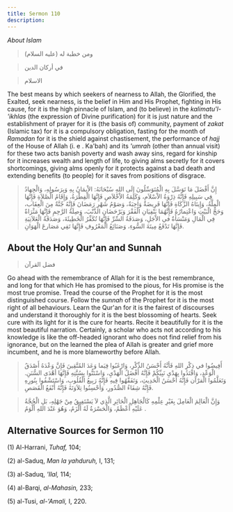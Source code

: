 ```yaml
---
title: Sermon 110
description: 
---
```


*About Islam*

> ومن خطبة له (عليه السلام)

> في أركان الدين

> الاسلام

The best means by which seekers of nearness to Allah, the Glorified, the
Exalted, seek nearness, is the belief in Him and His Prophet, fighting
in His cause, for it is the high pinnacle of Islam, and (to believe) in
the *kalimatu\'l-\'ikhlas* (the expression of Divine purification) for
it is just nature and the establishment of prayer for it is (the basis
of) community, payment of *zakat* (Islamic tax) for it is a compulsory
obligation, fasting for the month of *Ramadan* for it is the shield
against chastisement, the performance of *hajj* of the House of Allah
(i. e . Ka'bah) and its *'umrah* (other than annual visit) for these two
acts banish poverty and wash away sins, regard for kinship for it
increases wealth and length of life, to giving alms secretly for it
covers shortcomings, giving alms openly for it protects against a bad
death and extending benefits (to people) for it saves from positions of
disgrace.

> إِنَّ أَفْضَلَ مَا تَوَسَّلَ بِهِ الْمُتَوَسِّلُونَ إِلَى اللهِ سُبْحَانَهُ: الاْيمَانُ بِهِ وَبِرَسُولِهِ،
> وَالْجِهادُ فِي سَبِيلِهِ فَإِنَّهُ ذِرْوَةُ الاْسْلاَمِ، وَكَلِمَةُ الاْخْلاَصِ فَإِنَّهَا الْفِطْرَةُ، وَإِقَامُ
> الْصَّلاَةِ فَإِنَّهَا الْمِلَّةُ، وَإِيتَاهُ الزَّكَاةِ فَإِنَّهَا فَرِيضَةٌ وَاجِبَةٌ، وَصَوْمُ شَهْرِ رَمَضَانَ
> فَإِنَّهُ جُنَّةٌ مِنَ الْعِقَاب، وَحَجُّ الْبَيْتِ وَاعْتِمارُهُ فَإِنَّهُمَا يَنْفِيَانِ الْفَقْرَ وَيَرْحَضَانِ
> الذَّنْبَ، وَصِلَةُ الرَّحِمِ فَإِنَّهَا مَثْرَاةٌ فِي الْمَالِ وَمَنْسَأَةٌ في الاْجَلِ، وَصَدَقَةُ السِّرِّ
> فَإِنَّهَا تُكَفِّرُ الْخَطِيئَةَ، وَصَدَقَةُ الْعَلاَنِيَةِ فَإِنَّهَا تَدْفَعُ مِيتَةَ السُّوءِ، وَصَنَائِعُ
> الْمَعْرُوفِ فَإِنَّهَا تَقِي مَصَارعَ الْهَوَانِ.

## About the Holy Qur\'an and Sunnah

> فضل القرآن

Go ahead with the remembrance of Allah for it is the best remembrance,
and long for that which He has promised to the pious, for His promise is
the most true promise. Tread the course of the Prophet for it is the
most distinguished course. Follow the *sunnah* of the Prophet for it is
the most right of all behaviours. Learn the Qur\'an for it is the
fairest of discourses and understand it thoroughly for it is the best
blossoming of hearts. Seek cure with its light for it is the cure for
hearts. Recite it beautifully for it is the most beautiful narration.
Certainly, a scholar who acts not according to his knowledge is like the
off-headed ignorant who does not find relief from his ignorance, but on
the learned the plea of Allah is greater and grief more incumbent, and
he is more blameworthy before Allah.

> أَفِيضُوا في ذِكْرِ اللهِ فَأنَّهُ أَحْسَنُ الذِّكْرِ، وَارْغَبُوا فِيَما وَعَدَ المُتَّقِينَ فَإِنَّ وَعْدَهُ
> أَصْدَقُ الْوَعْدِ، وَاقْتَدُوا بِهَدْيِ نَبِيِّكُمْ فَإِنَّهُ أَفْضَلُ الْهَدْيِ، وَاسْتَنُّوا بِسُنَّتِهِ فَإِنَّهَا
> أهْدَى السُّنَنِ. وَتَعَلَّمُوا الْقرْآن فَإِنَّهُ أَحْسَنُ الْحَدِيثِ، وَتَفَقَّهُوا فِيهِ فَإِنَّهُ رَبِيعُ
> الْقُلُوبِ، وَاسْتَشْفُوا بِنُورِهِ فَإِنَّهُ شِفَاءُ الصُّدُورِ، وَأَحْسِنُوا تِلاَوَتَهُ فَإِنَّهُ أَنْفَعُ
> الْقَصَصِ.

> وَإِنَّ الْعَالِمَ الْعَامِلَ بِغَيْرِ عِلْمِهِ كَالْجَاهِلِ الْحَائِرِ الَّذِي لاَ يَسْتَفِيقُ مِنْ جَهْلِهِ، بَلِ
> الْحُجَّةُ عَلَيْهِ أَعْظَمُ، وَالْحَسْرَةُ لَهُ أَلْزَمُ، وَهُوَ عَنْدَ اللهِ أَلْوَمُ .

## Alternative Sources for Sermon 110

\(1\) Al-Harrani, *Tuhaf,* 104;

\(2\) al-Saduq, *Man la yahduruh,* I, 131;

\(3\) al-Saduq, *'Ilal,* 114;

\(4\) al-Barqi, *al-Mahasin,* 233;

\(5\) al-Tusi, *al-\'Amali,* I, 220.